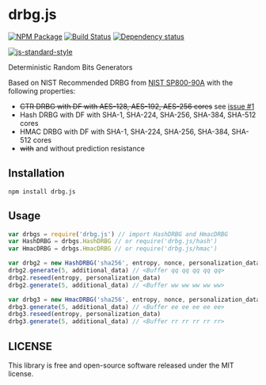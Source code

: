 # drbg.js

[![NPM Package](https://img.shields.io/npm/v/drbg.js.svg?style=flat-square)](https://www.npmjs.org/package/drbg.js)
[![Build Status](https://img.shields.io/travis/fanatid/drbg.js.svg?branch=master&style=flat-square)](https://travis-ci.org/fanatid/drbg.js)
[![Dependency status](https://img.shields.io/david/fanatid/drbg.js.svg?style=flat-square)](https://david-dm.org/fanatid/drbg.js#info=dependencies)

[![js-standard-style](https://cdn.rawgit.com/feross/standard/master/badge.svg)](https://github.com/feross/standard)

Deterministic Random Bits Generators

Based on NIST Recommended DRBG from [NIST SP800-90A](https://en.wikipedia.org/wiki/NIST_SP_800-90A) with the following properties:
  * <s>CTR DRBG with DF with AES-128, AES-192, AES-256 cores</s> see [issue #1](https://github.com/fanatid/drbg.js/issues/1)
  * Hash DRBG with DF with SHA-1, SHA-224, SHA-256, SHA-384, SHA-512 cores
  * HMAC DRBG with DF with SHA-1, SHA-224, SHA-256, SHA-384, SHA-512 cores
  * <s>with</s> and without prediction resistance

## Installation

```shell
npm install drbg.js
```

## Usage

```javascript
var drbgs = require('drbg.js') // import HashDRBG and HmacDRBG
var HashDRBG = drbgs.HashDRBG // or require('drbg.js/hash')
var HmacDRBG = drbgs.HmacDRBG // or require('drbg.js/hmac')

var drbg2 = new HashDRBG('sha256', entropy, nonce, personalization_data)
drbg2.generate(5, additional_data) // <Buffer qq qq qq qq qq>
drbg2.reseed(entropy, personalization_data)
drbg2.generate(5, additional_data) // <Buffer ww ww ww ww ww>

var drbg3 = new HmacDRBG('sha256', entropy, nonce, personalization_data)
drbg3.generate(5, additional_data) // <Buffer ee ee ee ee ee>
drbg3.reseed(entropy, personalization_data)
drbg3.generate(5, additional_data) // <Buffer rr rr rr rr rr>
```

## LICENSE

This library is free and open-source software released under the MIT license.
